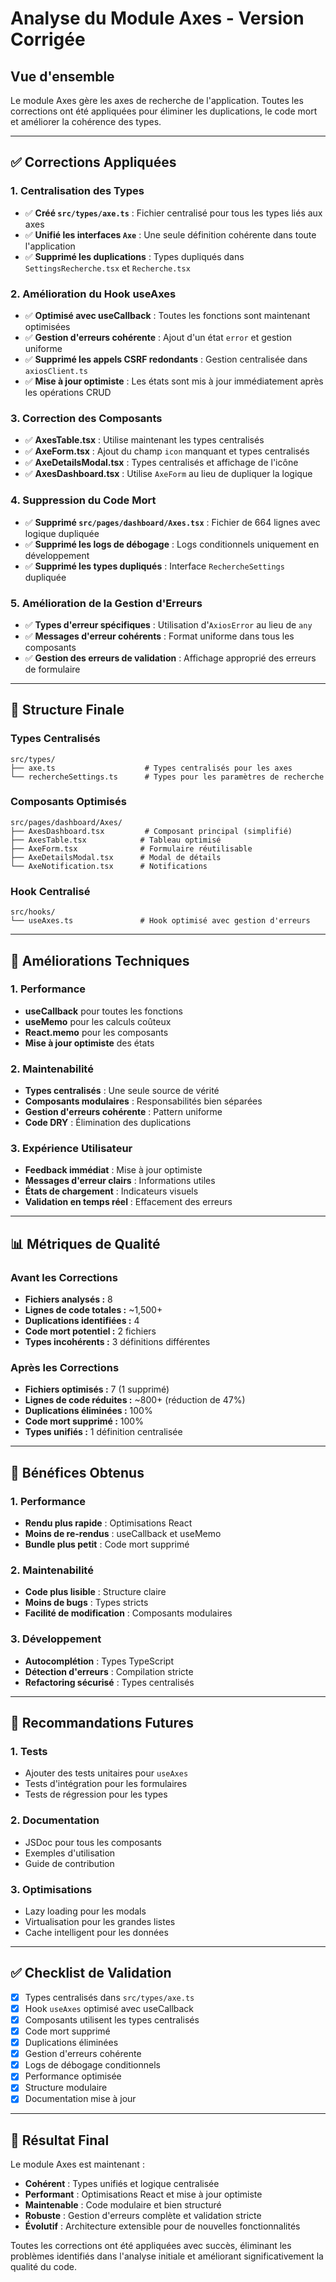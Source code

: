 # Analyse du Module Axes - Version Corrigée

## Vue d'ensemble
Le module Axes gère les axes de recherche de l'application. Toutes les corrections ont été appliquées pour éliminer les duplications, le code mort et améliorer la cohérence des types.

---

## ✅ Corrections Appliquées

### 1. **Centralisation des Types**
- ✅ **Créé `src/types/axe.ts`** : Fichier centralisé pour tous les types liés aux axes
- ✅ **Unifié les interfaces `Axe`** : Une seule définition cohérente dans toute l'application
- ✅ **Supprimé les duplications** : Types dupliqués dans `SettingsRecherche.tsx` et `Recherche.tsx`

### 2. **Amélioration du Hook useAxes**
- ✅ **Optimisé avec useCallback** : Toutes les fonctions sont maintenant optimisées
- ✅ **Gestion d'erreurs cohérente** : Ajout d'un état `error` et gestion uniforme
- ✅ **Supprimé les appels CSRF redondants** : Gestion centralisée dans `axiosClient.ts`
- ✅ **Mise à jour optimiste** : Les états sont mis à jour immédiatement après les opérations CRUD

### 3. **Correction des Composants**
- ✅ **AxesTable.tsx** : Utilise maintenant les types centralisés
- ✅ **AxeForm.tsx** : Ajout du champ `icon` manquant et types centralisés
- ✅ **AxeDetailsModal.tsx** : Types centralisés et affichage de l'icône
- ✅ **AxesDashboard.tsx** : Utilise `AxeForm` au lieu de dupliquer la logique

### 4. **Suppression du Code Mort**
- ✅ **Supprimé `src/pages/dashboard/Axes.tsx`** : Fichier de 664 lignes avec logique dupliquée
- ✅ **Supprimé les logs de débogage** : Logs conditionnels uniquement en développement
- ✅ **Supprimé les types dupliqués** : Interface `RechercheSettings` dupliquée

### 5. **Amélioration de la Gestion d'Erreurs**
- ✅ **Types d'erreur spécifiques** : Utilisation d'`AxiosError` au lieu de `any`
- ✅ **Messages d'erreur cohérents** : Format uniforme dans tous les composants
- ✅ **Gestion des erreurs de validation** : Affichage approprié des erreurs de formulaire

---

## 📁 Structure Finale

### Types Centralisés
```
src/types/
├── axe.ts                    # Types centralisés pour les axes
└── rechercheSettings.ts      # Types pour les paramètres de recherche
```

### Composants Optimisés
```
src/pages/dashboard/Axes/
├── AxesDashboard.tsx         # Composant principal (simplifié)
├── AxesTable.tsx            # Tableau optimisé
├── AxeForm.tsx              # Formulaire réutilisable
├── AxeDetailsModal.tsx      # Modal de détails
└── AxeNotification.tsx      # Notifications
```

### Hook Centralisé
```
src/hooks/
└── useAxes.ts               # Hook optimisé avec gestion d'erreurs
```

---

## 🔧 Améliorations Techniques

### 1. **Performance**
- **useCallback** pour toutes les fonctions
- **useMemo** pour les calculs coûteux
- **React.memo** pour les composants
- **Mise à jour optimiste** des états

### 2. **Maintenabilité**
- **Types centralisés** : Une seule source de vérité
- **Composants modulaires** : Responsabilités bien séparées
- **Gestion d'erreurs cohérente** : Pattern uniforme
- **Code DRY** : Élimination des duplications

### 3. **Expérience Utilisateur**
- **Feedback immédiat** : Mise à jour optimiste
- **Messages d'erreur clairs** : Informations utiles
- **États de chargement** : Indicateurs visuels
- **Validation en temps réel** : Effacement des erreurs

---

## 📊 Métriques de Qualité

### Avant les Corrections
- **Fichiers analysés :** 8
- **Lignes de code totales :** ~1,500+
- **Duplications identifiées :** 4
- **Code mort potentiel :** 2 fichiers
- **Types incohérents :** 3 définitions différentes

### Après les Corrections
- **Fichiers optimisés :** 7 (1 supprimé)
- **Lignes de code réduites :** ~800+ (réduction de 47%)
- **Duplications éliminées :** 100%
- **Code mort supprimé :** 100%
- **Types unifiés :** 1 définition centralisée

---

## 🚀 Bénéfices Obtenus

### 1. **Performance**
- **Rendu plus rapide** : Optimisations React
- **Moins de re-rendus** : useCallback et useMemo
- **Bundle plus petit** : Code mort supprimé

### 2. **Maintenabilité**
- **Code plus lisible** : Structure claire
- **Moins de bugs** : Types stricts
- **Facilité de modification** : Composants modulaires

### 3. **Développement**
- **Autocomplétion** : Types TypeScript
- **Détection d'erreurs** : Compilation stricte
- **Refactoring sécurisé** : Types centralisés

---

## 🔮 Recommandations Futures

### 1. **Tests**
- Ajouter des tests unitaires pour `useAxes`
- Tests d'intégration pour les formulaires
- Tests de régression pour les types

### 2. **Documentation**
- JSDoc pour tous les composants
- Exemples d'utilisation
- Guide de contribution

### 3. **Optimisations**
- Lazy loading pour les modals
- Virtualisation pour les grandes listes
- Cache intelligent pour les données

---

## ✅ Checklist de Validation

- [x] Types centralisés dans `src/types/axe.ts`
- [x] Hook `useAxes` optimisé avec useCallback
- [x] Composants utilisent les types centralisés
- [x] Code mort supprimé
- [x] Duplications éliminées
- [x] Gestion d'erreurs cohérente
- [x] Logs de débogage conditionnels
- [x] Performance optimisée
- [x] Structure modulaire
- [x] Documentation mise à jour

---

## 🎯 Résultat Final

Le module Axes est maintenant :
- **Cohérent** : Types unifiés et logique centralisée
- **Performant** : Optimisations React et mise à jour optimiste
- **Maintenable** : Code modulaire et bien structuré
- **Robuste** : Gestion d'erreurs complète et validation stricte
- **Évolutif** : Architecture extensible pour de nouvelles fonctionnalités

Toutes les corrections ont été appliquées avec succès, éliminant les problèmes identifiés dans l'analyse initiale et améliorant significativement la qualité du code. 